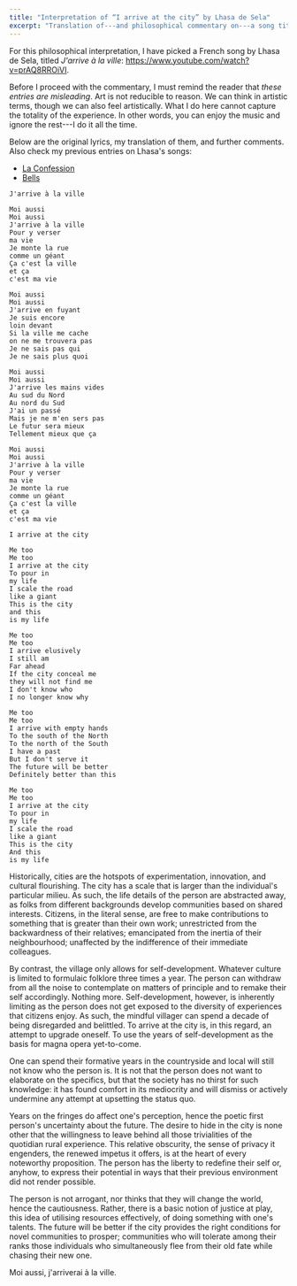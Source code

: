 ```yaml
---
title: "Interpretation of “I arrive at the city” by Lhasa de Sela"
excerpt: "Translation of---and philosophical commentary on---a song titled 'I arrive at the city'."
---
```


For this philosophical interpretation, I have picked a French song by
Lhasa de Sela, titled _J'arrive à la ville_:
<https://www.youtube.com/watch?v=prAQ8RROiVI>.

Before I proceed with the commentary, I must remind the reader that
_these entries are misleading_.  Art is not reducible to reason.  We
can think in artistic terms, though we can also feel artistically.
What I do here cannot capture the totality of the experience.  In
other words, you can enjoy the music and ignore the rest---I do it all
the time.

Below are the original lyrics, my translation of them, and further
comments.  Also check my previous entries on Lhasa's songs:

- [La Confession](https://protesilaos.com/interpretations/2022-07-14-lhasa-confession/)
- [Bells](https://protesilaos.com/interpretations/2022-07-12-lhasa-bells/)

```
J'arrive à la ville

Moi aussi
Moi aussi
J'arrive à la ville
Pour y verser
ma vie
Je monte la rue
comme un géant
Ça c'est la ville
et ça
c'est ma vie

Moi aussi
Moi aussi
J'arrive en fuyant
Je suis encore
loin devant
Si la ville me cache
on ne me trouvera pas
Je ne sais pas qui
Je ne sais plus quoi

Moi aussi
Moi aussi
J'arrive les mains vides
Au sud du Nord
Au nord du Sud
J'ai un passé
Mais je ne m'en sers pas
Le futur sera mieux
Tellement mieux que ça

Moi aussi
Moi aussi
J'arrive à la ville
Pour y verser
ma vie
Je monte la rue
comme un géant
Ça c'est la ville
et ça
c'est ma vie
```

```
I arrive at the city

Me too
Me too
I arrive at the city
To pour in
my life
I scale the road
like a giant
This is the city
and this
is my life

Me too
Me too
I arrive elusively
I still am
Far ahead
If the city conceal me
they will not find me
I don't know who
I no longer know why

Me too
Me too
I arrive with empty hands
To the south of the North
To the north of the South
I have a past
But I don't serve it
The future will be better
Definitely better than this

Me too
Me too
I arrive at the city
To pour in
my life
I scale the road
like a giant
This is the city
And this
is my life
```

Historically, cities are the hotspots of experimentation, innovation,
and cultural flourishing.  The city has a scale that is larger than
the individual's particular milieu.  As such, the life details of the
person are abstracted away, as folks from different backgrounds
develop communities based on shared interests.  Citizens, in the
literal sense, are free to make contributions to something that is
greater than their own work; unrestricted from the backwardness of
their relatives; emancipated from the inertia of their neighbourhood;
unaffected by the indifference of their immediate colleagues.

By contrast, the village only allows for self-development.  Whatever
culture is limited to formulaic folklore three times a year.  The
person can withdraw from all the noise to contemplate on matters of
principle and to remake their self accordingly.  Nothing more.
Self-development, however, is inherently limiting as the person does
not get exposed to the diversity of experiences that citizens enjoy.
As such, the mindful villager can spend a decade of being disregarded
and belittled.  To arrive at the city is, in this regard, an attempt
to upgrade oneself.  To use the years of self-development as the basis
for magna opera yet-to-come.

One can spend their formative years in the countryside and local will
still not know who the person is.  It is not that the person does not
want to elaborate on the specifics, but that the society has no thirst
for such knowledge: it has found comfort in its mediocrity and will
dismiss or actively undermine any attempt at upsetting the status quo.

Years on the fringes do affect one's perception, hence the poetic
first person's uncertainty about the future.  The desire to hide in
the city is none other that the willingness to leave behind all those
trivialities of the quotidian rural experience.  This relative
obscurity, the sense of privacy it engenders, the renewed impetus it
offers, is at the heart of every noteworthy proposition.  The person
has the liberty to redefine their self or, anyhow, to express their
potential in ways that their previous environment did not render
possible.

The person is not arrogant, nor thinks that they will change the
world, hence the cautiousness.  Rather, there is a basic notion of
justice at play, this idea of utilising resources effectively, of
doing something with one's talents.  The future will be better if the
city provides the right conditions for novel communities to prosper;
communities who will tolerate among their ranks those individuals who
simultaneously flee from their old fate while chasing their new one.

Moi aussi, j'arriverai à la ville.

